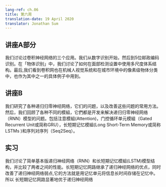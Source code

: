 ```yaml
---
lang-ref: ch.06
title: 第六周
translation-date: 19 April 2020
translator: Jonathan Sum
---
```


## 讲座A部分

我们讨论过卷积神经网络的三个应用。我们从数字识别开始，然后到5位邮政编码识别。在「物体识别」中，我们讨论了如何在面部检测设置中使用多尺度体系结构。最后,我们看到卷积网也在机械人视觉系统和在城市环境中的像素级物体分类中，也作为其中之一的具体例子中用到。



## 讲座B

我们研究了各种递归归零神经网络，它们的问题，以及改善这些问题的常用方法。然后，我们回顾了各种不同的模組，它們都是开发来解决递归归零神经网络（RNN）模型的问题。包括注意模組(Attention)，门控循环单元模組（Gated Recurrent Unit或简称GRU），长短期记忆模組(Long Short-Term Memory或简称LSTMs )和序列对序列（Seq2Seq）。



## 实习
我们讨论了简单基本版递归神经网络（RNN）和长短期记忆模組(LSTM)模型结构，并比较了两者之间的性能。长短期记忆网路继承了递归神经网络的优点，同时改善了递归神经网络弱点,它的方法就是用记忆单元将信息长时间存储在记忆中。所以
长短期记忆网路显著地优于递归神经网络